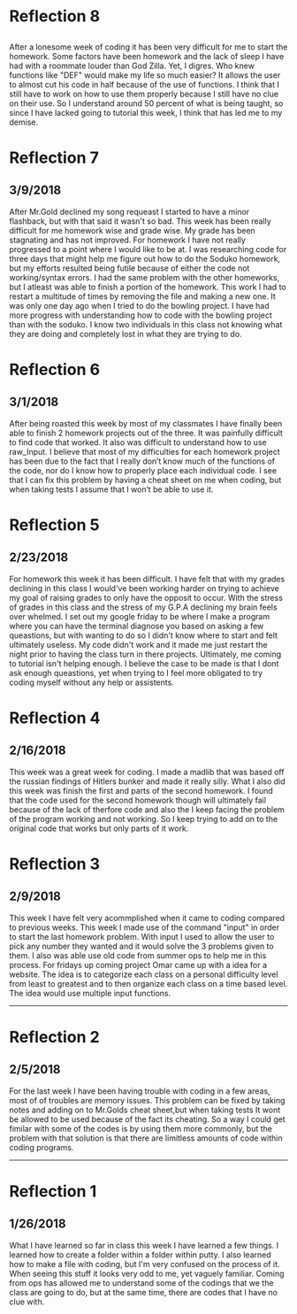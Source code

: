 # Reflection 8 
##

After a lonesome week of coding it has been very difficult for me to start the homework. Some factors have been homework and the lack of sleep I have had with a roommate louder than God Zilla. Yet, I digres. Who knew functions like "DEF" would make my life so much easier? It allows the user to almost cut his code in half because of the use of functions. I think that I still have to work on how to use them properly because I still have no clue on their use. So I understand around 50 percent of what is being taught, so since I have lacked going to tutorial this week, I think that has led me to my demise. 

# Reflection 7
## 3/9/2018

After Mr.Gold declined my song requeast I started to have a minor flashback, but with that said it wasn't so bad. This week has been really difficult for me homework wise and grade wise. My grade has been stagnating and has not improved. For homework I have not really progressed to a point where I would like to be at. I was researching code for three days that might help me figure out how to do the Soduko homework, but my efforts resulted being futile because of either the code not working/syntax errors. I had the same problem with the other homeworks, but I atleast was able to finish a portion of the homework. This work I had to restart a multitude of times by removing the file and making a new one. It was only one day ago when I tried to do the bowling project. I have had more progress with understanding how to code with the bowling project than with the soduko. I know two  individuals in this class not knowing what they are doing and completely lost in what they are trying to do. 

# Reflection 6
## 3/1/2018

After being roasted this week by most of my classmates I have finally been able to finish 2 homework projects out of the three. It was painfully difficult to find code that worked. It also was difficult to understand how to use raw_Input. I believe that most of my difficulties for each homework project has been due to the fact that I really don’t know much of the functions of the code, nor do I know how to properly place each individual code. I see that I can fix this problem by having a cheat sheet on me when coding, but when taking tests I assume that I won’t be able to use it.


# Reflection 5
## 2/23/2018
For homework this week it has been difficult. I have felt that with my grades declining in this class I would've been working harder on trying to achieve my goal of raising grades to only have the opposit to occur. With the stress of grades in this class and the stress of my G.P.A declining my brain feels over whelmed. I set out my google friday to be where I make a program where you can have the terminal diagnose you based on asking a few queastions, but with wanting to do so I didn't know where to start and felt ultimately useless. My code didn't work and it made me just restart the night prior to having the class turn in there projects. Ultimately, me coming to tutorial isn't helping enough. I believe the case to be made is that I dont ask enough queastions, yet when trying to I feel more obligated to try coding myself without any help or assistents. 


# Reflection 4
## 2/16/2018
This week was a great week for coding. I made a madlib that was based off the russian findings of Hitlers bunker and made it really silly. What I also did this week was finish the first and parts of the second homework. I found that the code used for the second homework though will ultimately fail because of the lack of therfore code and also the I keep facing the problem of the program working and not working. So I keep trying to add on to the original code that works but only parts of it work.



# Reflection 3
## 2/9/2018
This week I have felt very acommplished when it came to coding compared to previous weeks. This week I made use of the command "input" in order to start the last homework problem. With input I used to allow the user to pick any number they wanted and it would solve the 3 problems given to them. I also was able use old code from summer ops to help me in this process. For fridays up coming project Omar came up with a idea for a website. The idea is to categorize each class on a personal difficulty level from least to greatest and to then organize each class on a time based level. The idea would use multiple input functions.  

---

# Reflection 2
## 2/5/2018
For the last week I have been having trouble with coding in a few areas, most of of troubles are memory issues. This problem can be fixed by taking notes and adding on to Mr.Golds cheat sheet,but when taking tests It wont be allowed to be used because of the fact its cheating. So a way I could get fimilar with some of the codes is by using them more commonly, but the problem with that solution is that there are limitless amounts of code within coding programs.

---

# Reflection 1
## 1/26/2018
What I have learned so far in class this week I have learned a few things. I learned how to create a folder within a folder within putty. I also learned how to make a file with coding, but I'm very confused on the process of it. When seeing this stuff it looks very odd to me, yet vaguely familiar. Coming from ops has allowed me to understand some of the codings that we the class are going to do, but at the same time, there are codes that I have no clue with.

